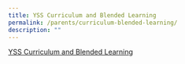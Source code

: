 ```yaml
---
title: YSS Curriculum and Blended Learning
permalink: /parents/curriculum-blended-learning/
description: ""
---
```

[YSS Curriculum and Blended Learning](/files/Parents/YSS-Curriculum-n-Blended-Learning.pdf)
